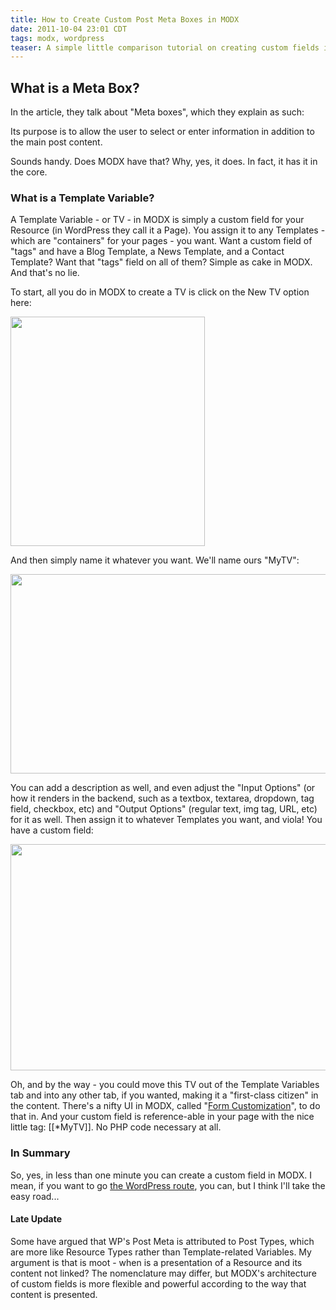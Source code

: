 ```yaml
---
title: How to Create Custom Post Meta Boxes in MODX
date: 2011-10-04 23:01 CDT
tags: modx, wordpress
teaser: A simple little comparison tutorial on creating custom fields in MODX as opposed to WordPress.
---
```


## What is a Meta Box?

In the article, they talk about "Meta boxes", which they explain as such:

  Its purpose is to allow the user to select or enter information in addition to the main post content.

Sounds handy. Does MODX have that? Why, yes, it does. In fact, it has it in the core.

### What is a Template Variable?

A Template Variable - or TV - in MODX is simply a custom field for your Resource (in WordPress they call it a Page). You assign it to any Templates - which are "containers" for your pages - you want. Want a custom field of "tags" and have a Blog Template, a News Template, and a Contact Template? Want that "tags" field on all of them? Simple as cake in MODX. And that's no lie.

To start, all you do in MODX to create a TV is click on the New TV option here:

<img src="https://img.skitch.com/20111005-kt1tjepai58s6d1qt49h7gnnnr.jpg" alt=" " width="311" height="367" />

And then simply name it whatever you want. We'll name ours "MyTV":

<img src="https://img.skitch.com/20111005-tb82am5156f77puuayjpgm94x5.jpg" alt=" " width="567" height="319" />

You can add a description as well, and even adjust the "Input Options" (or how it renders in the backend, such as a textbox, textarea, dropdown, tag field, checkbox, etc) and "Output Options" (regular text, img tag, URL, etc) for it as well. Then assign it to whatever Templates you want, and viola! You have a custom field:</p>

<img src="https://img.skitch.com/20111005-edke7be8brwr53u77f41maj7yy.jpg" alt=" " width="601" height="362" /></p>

Oh, and by the way - you could move this TV out of the Template Variables tab and into any other tab, if you wanted, making it a "first-class citizen" in the content. There's a nifty UI in MODX, called "[Form Customization](http://rtfm.modx.com/display/revolution20/Customizing+the+Manager)", to do that in. And your custom field is reference-able in your page with the nice little tag: &#91;&#91;*MyTV&#93;&#93;. No PHP code necessary at all.

### In Summary

So, yes, in less than one minute you can create a custom field in MODX. I mean, if you want to go <a href="http://wp.smashingmagazine.com/2011/10/04/create-custom-post-meta-boxes-wordpress/">the WordPress route</a>, you can, but I think I'll take the easy road...

#### Late Update
Some have argued that WP's Post Meta is attributed to Post Types, which are more like Resource Types rather than Template-related Variables. My argument is that is moot - when is a presentation of a Resource and its content not linked? The nomenclature may differ, but MODX's architecture of custom fields is more flexible and powerful according to the way that content is presented.